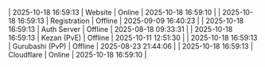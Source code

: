 | 2025-10-18 16:59:13 | Website | Online | 2025-10-18 16:59:10 |
| 2025-10-18 16:59:13 | Registration | Offline | 2025-09-09 16:40:23 |
| 2025-10-18 16:59:13 | Auth Server | Offline | 2025-08-18 09:33:31 |
| 2025-10-18 16:59:13 | Kezan (PvE) | Offline | 2025-10-11 12:51:30 |
| 2025-10-18 16:59:13 | Gurubashi (PvP) | Offline | 2025-08-23 21:44:06 |
| 2025-10-18 16:59:13 | Cloudflare | Online | 2025-10-18 16:59:10 |
